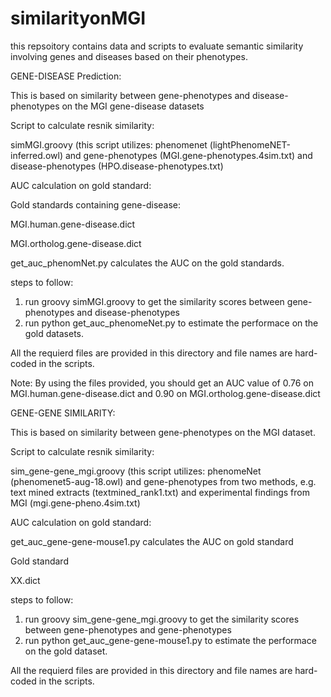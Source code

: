 # similarityonMGI
this repsoitory contains data and scripts to evaluate semantic similarity involving genes and diseases based on their phenotypes.

GENE-DISEASE Prediction:

This is based on similarity between gene-phenotypes and disease-phenotypes on the MGI gene-disease datasets

Script to calculate resnik similarity:

simMGI.groovy   (this script utilizes: phenomenet (lightPhenomeNET-inferred.owl) and gene-phenotypes (MGI.gene-phenotypes.4sim.txt) and disease-phenotypes (HPO.disease-phenotypes.txt)

AUC calculation on gold standard:

Gold standards containing gene-disease:

MGI.human.gene-disease.dict 	

MGI.ortholog.gene-disease.dict


get_auc_phenomNet.py calculates the AUC on the gold standards.


steps to follow:
1. run groovy simMGI.groovy to get the similarity scores between gene-phenotypes and disease-phenotypes
2. run python get_auc_phenomeNet.py to estimate the performace on the gold datasets.

All the requierd files are provided in this directory and file names are hard-coded in the scripts.

Note: By using the files provided, you should get an AUC value of 0.76 on  MGI.human.gene-disease.dict and 0.90 on MGI.ortholog.gene-disease.dict


GENE-GENE SIMILARITY:

This is based on similarity between gene-phenotypes on the MGI dataset.


Script to calculate resnik similarity:

sim_gene-gene_mgi.groovy  (this script utilizes: phenomeNet (phenomenet5-aug-18.owl) and gene-phenotypes from two methods, e.g. text mined extracts (textmined_rank1.txt) and experimental findings from MGI (mgi.gene-pheno.4sim.txt)


AUC calculation on gold standard:

get_auc_gene-gene-mouse1.py calculates the AUC on gold standard

Gold standard

XX.dict


steps to follow:
1. run groovy sim_gene-gene_mgi.groovy to get the similarity scores between gene-phenotypes and gene-phenotypes
2. run python get_auc_gene-gene-mouse1.py to estimate the performace on the gold dataset.

All the requierd files are provided in this directory and file names are hard-coded in the scripts.

  
  
